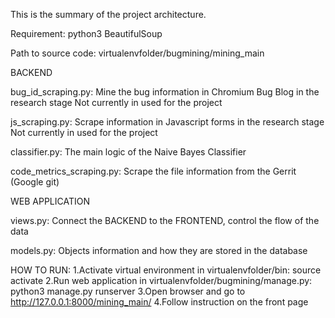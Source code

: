 This is the summary of the project architecture.

Requirement:
python3
BeautifulSoup





Path to source code: virtualenvfolder/bugmining/mining_main

BACKEND

bug_id_scraping.py:
Mine the bug information in Chromium Bug Blog in the research stage
Not currently in used for the project

js_scraping.py:
Scrape information in Javascript forms in the research stage
Not currently in used for the project

classifier.py:
The main logic of the Naive Bayes Classifier

code_metrics_scraping.py:
Scrape the file information from the Gerrit (Google git)


WEB APPLICATION

views.py:
Connect the BACKEND to the FRONTEND, control the flow of the data

models.py:
Objects information and how they are stored in the database


HOW TO RUN:
1.Activate virtual environment in virtualenvfolder/bin: source activate
2.Run web application in virtualenvfolder/bugmining/manage.py: python3 manage.py runserver
3.Open browser and go to http://127.0.0.1:8000/mining_main/
4.Follow instruction on the front page
